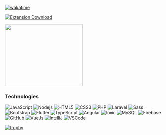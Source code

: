 [![wakatime](https://wakatime.com/badge/user/042d5dc0-9002-474d-b639-d5c77325a264.svg)](https://wakatime.com/@042d5dc0-9002-474d-b639-d5c77325a264)


[![Extension Download](https://storage.googleapis.com/web-dev-uploads/image/WlD8wC6g8khYWPJUsQceQkhXSlv1/YT2Grfi9vEBa2wAPzhWa.png)](https://chrome.google.com/webstore/detail/codesnip-increase-your-pr/cgnidfgnfigbjanbddnlgianomnbgmam?utm_source=public-snippet&utm_medium=banner-public-site&utm_campaign=github)


<img src="https://user-images.githubusercontent.com/28814403/205523680-7540ae28-450a-4ff7-9156-f82cb53b3abe.mp4" width="250" height="200" >

### Technologies
![JavaScript](https://img.shields.io/badge/-JavaScript-black?style=flat-square&logo=javascript)
![Nodejs](https://img.shields.io/badge/-Nodejs-339933?style=flat-square&logo=Node.js&logoColor=white)
![HTML5](https://img.shields.io/badge/-HTML5-E34F26?style=flat-square&logo=html5&logoColor=white)
![CSS3](https://img.shields.io/badge/-CSS3-1572B6?style=flat-square&logo=css3)
![PHP](http://img.shields.io/badge/-PHP-111?style=flat-square&logo=PHP)
![Laravel](http://img.shields.io/badge/-Laravel-white?style=flat-red&logo=laravel)
![Sass](https://img.shields.io/badge/-Sass-CC6699?style=flat-square&logo=sass&logoColor=white)
![Bootstrap](https://img.shields.io/badge/-Bootstrap-563D7C?style=flat-square&logo=bootstrap)
![Flutter](http://img.shields.io/badge/-Flutter-blue?style=flat-red&logo=flutter)
![TypeScript](https://img.shields.io/badge/-TypeScript-007ACC?style=flat-square&logo=typescript)
![Angular](https://img.shields.io/badge/-Angular-DD0031?style=flat-square&logo=angular)
![Ionic](https://img.shields.io/badge/-Ionic-3880FF?style=flat-square&logo=ionic&logoColor=white)
![MySQL](https://img.shields.io/badge/-MySQL-4479A1?style=flat-square&logo=mysql&logoColor=white)
![Firebase](https://img.shields.io/badge/Firebase-FFCA28?style=flat-square&logo=firebase&logoColor=white)
![GitHub](https://img.shields.io/badge/-GitHub-181717?style=flat-square&logo=github)
![VueJs](https://img.shields.io/badge/-Vue.Js-3fb27f?style=flat&logo=vue.js&logoColor=white)
![IntelliJ](https://img.shields.io/badge/-IntelliJ%20IDEA-black?style=flat-square&logo=intellij-idea&logoColor=white)
![VSCode](https://img.shields.io/badge/-VSCode-007ACC?style=flat-square&logo=visual-studio-code&logoColor=white)

[![trophy](https://github-profile-trophy.vercel.app/?username=paulovargatt&theme=onedark&row=1&column=4&margin-w=4&margin-h=5)](https://github.com/ryo-ma/github-profile-trophy)


